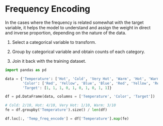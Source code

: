 # Frequency Encoding

In the cases where the frequency is related somewhat with the target variable, it helps the model to understand and assign the weight in direct and inverse proportion, depending on the nature of the data.

1. Select a categorical variable to transform.

2. Group by categorical variable and obtain counts of each category.

3. Join it back with the training dataset.

```python
import pandas as pd

data = {'Temperature': ['Hot', 'Cold', 'Very Hot', 'Warm', 'Hot', 'Warm', 'Warm', 'Hot', 'Hot', 'Cold'],
        'Color': ['Red', 'Yellow', 'Blue', 'Blue', 'Red', 'Yellow', 'Red', 'Yellow', 'Yellow', 'Yellow'],
        'Target': [1, 1, 1, 0, 1, 0, 1, 0, 1, 1]}

df = pd.DataFrame(data, columns = ['Temperature', 'Color', 'Target'])

# Cold: 2/10, Hot: 4/10, Very Hot: 1/10, Warm: 3/10
fe = df.groupby('Temperature').size() / len(df)

df.loc[:, 'Temp_freq_encode'] = df['Temperature'].map(fe)
```
